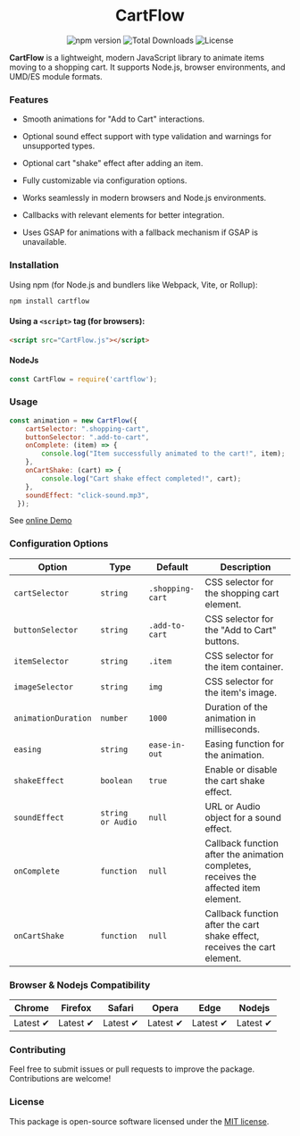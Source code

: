 <div align="center">

# CartFlow

![npm version](https://img.shields.io/npm/v/cartflow.svg)
![Total Downloads](https://img.shields.io/npm/dt/cartflow.svg)
![License](https://img.shields.io/npm/l/cartflow.svg)

</div>


**CartFlow** is a lightweight, modern JavaScript library to animate items moving to a shopping cart. It supports Node.js, browser environments, and UMD/ES module formats.

### Features

- Smooth animations for "Add to Cart" interactions.

- Optional sound effect support with type validation and warnings for unsupported types.

- Optional cart "shake" effect after adding an item.

- Fully customizable via configuration options.

- Works seamlessly in modern browsers and Node.js environments.

- Callbacks with relevant elements for better integration.

- Uses GSAP for animations with a fallback mechanism if GSAP is unavailable.


### Installation
Using npm (for Node.js and bundlers like Webpack, Vite, or Rollup):
```bash
npm install cartflow
```
#### Using a `<script>` tag (for browsers):
```html
<script src="CartFlow.js"></script>
```
#### NodeJs
```javascript
const CartFlow = require('cartflow');
```

### Usage

```javascript
const animation = new CartFlow({
    cartSelector: ".shopping-cart",
    buttonSelector: ".add-to-cart",
    onComplete: (item) => {
        console.log("Item successfully animated to the cart!", item);
    },
    onCartShake: (cart) => {
        console.log("Cart shake effect completed!", cart);
    },
    soundEffect: "click-sound.mp3",
  });
```

See [online Demo](https://codepen.io/aashk/full/MYgGvxw)

### Configuration Options
| Option  | Type | Default | Description |
| ------------- | ------------- | -------- | ------ |
| `cartSelector`  | `string`  | `.shopping-cart` | CSS selector for the shopping cart element. |
| `buttonSelector` | `string` | `.add-to-cart` | CSS selector for the "Add to Cart" buttons. |
| `itemSelector` | `string` | `.item` | CSS selector for the item container. |
| `imageSelector` | `string` | `img` | CSS selector for the item's image.|
| `animationDuration` | `number` | `1000` | Duration of the animation in milliseconds. |
| `easing` | `string` | `ease-in-out` | Easing function for the animation. |
| `shakeEffect` | `boolean` | `true` | Enable or disable the cart shake effect. | 
| `soundEffect` | `string or Audio` | `null` | URL or Audio object for a sound effect. |
| `onComplete` | `function` | `null` | Callback function after the animation completes, receives the affected item element. |
| `onCartShake` | `function` | `null` | Callback function after the cart shake effect, receives the cart element. |

### Browser & Nodejs Compatibility

Chrome | Firefox | Safari | Opera | Edge | Nodejs
--- | --- | --- | --- | --- | --- |
Latest ✔ | Latest ✔ | Latest ✔ | Latest ✔ | Latest ✔ | Latest ✔


### Contributing

Feel free to submit issues or pull requests to improve the package. Contributions are welcome!

### License
This package is open-source software licensed under the [MIT license](LICENSE).